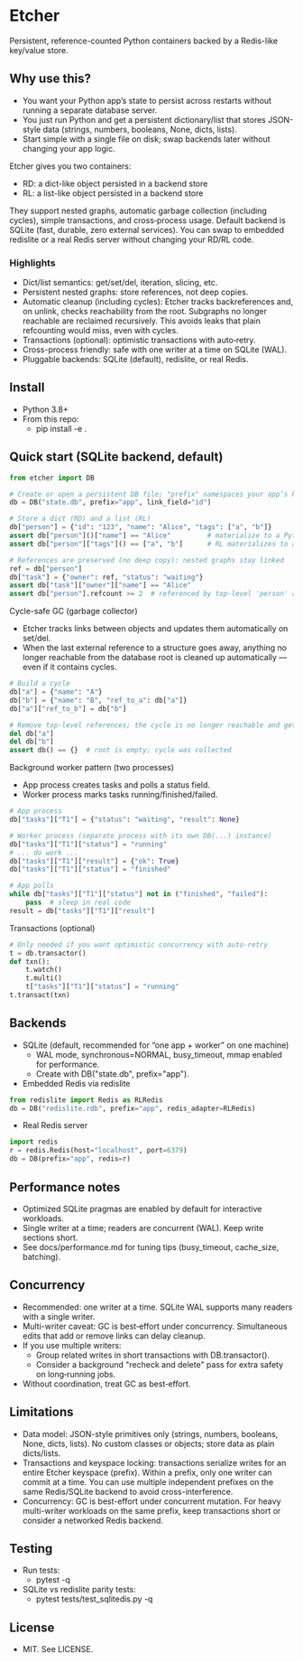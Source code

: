 # Etcher

Persistent, reference-counted Python containers backed by a Redis-like key/value store.

## Why use this?
- You want your Python app’s state to persist across restarts without running a separate database server.
- You just run Python and get a persistent dictionary/list that stores JSON-style data (strings, numbers, booleans, None, dicts, lists).
- Start simple with a single file on disk; swap backends later without changing your app logic.

Etcher gives you two containers:
- RD: a dict-like object persisted in a backend store
- RL: a list-like object persisted in a backend store

They support nested graphs, automatic garbage collection (including cycles), simple transactions, and cross‑process usage. Default backend is SQLite (fast, durable, zero external services). You can swap to embedded redislite or a real Redis server without changing your RD/RL code.

### Highlights
- Dict/list semantics: get/set/del, iteration, slicing, etc.
- Persistent nested graphs: store references, not deep copies.
- Automatic cleanup (including cycles): Etcher tracks backreferences and, on unlink, checks reachability from the root. Subgraphs no longer reachable are reclaimed recursively. This avoids leaks that plain refcounting would miss, even with cycles.
- Transactions (optional): optimistic transactions with auto‑retry.
- Cross-process friendly: safe with one writer at a time on SQLite (WAL).
- Pluggable backends: SQLite (default), redislite, or real Redis.

## Install
- Python 3.8+
- From this repo:
  - pip install -e .

## Quick start (SQLite backend, default)
```python
from etcher import DB

# Create or open a persistent DB file; "prefix" namespaces your app’s keys.
db = DB("state.db", prefix="app", link_field="id")

# Store a dict (RD) and a list (RL)
db["person"] = {"id": "123", "name": "Alice", "tags": ["a", "b"]}
assert db["person"]()["name"] == "Alice"         # materialize to a Python dict
assert db["person"]["tags"]() == ["a", "b"]      # RL materializes to a list

# References are preserved (no deep copy): nested graphs stay linked
ref = db["person"]
db["task"] = {"owner": ref, "status": "waiting"}
assert db["task"]["owner"]["name"] == "Alice"
assert db["person"].refcount >= 2  # referenced by top-level 'person' and inside 'task'
```

Cycle-safe GC (garbage collector)
- Etcher tracks links between objects and updates them automatically on set/del.
- When the last external reference to a structure goes away, anything no longer reachable from the database root is cleaned up automatically — even if it contains cycles.

```python
# Build a cycle
db["a"] = {"name": "A"}
db["b"] = {"name": "B", "ref_to_a": db["a"]}
db["a"]["ref_to_b"] = db["b"]

# Remove top-level references; the cycle is no longer reachable and gets collected
del db["a"]
del db["b"]
assert db() == {}  # root is empty; cycle was collected
```

Background worker pattern (two processes)
- App process creates tasks and polls a status field.
- Worker process marks tasks running/finished/failed.

```python
# App process
db["tasks"]["T1"] = {"status": "waiting", "result": None}

# Worker process (separate process with its own DB(...) instance)
db["tasks"]["T1"]["status"] = "running"
# ... do work ...
db["tasks"]["T1"]["result"] = {"ok": True}
db["tasks"]["T1"]["status"] = "finished"

# App polls
while db["tasks"]["T1"]["status"] not in ("finished", "failed"):
    pass  # sleep in real code
result = db["tasks"]["T1"]["result"]
```

Transactions (optional)
```python
# Only needed if you want optimistic concurrency with auto-retry
t = db.transactor()
def txn():
    t.watch()
    t.multi()
    t["tasks"]["T1"]["status"] = "running"
t.transact(txn)
```

## Backends
- SQLite (default, recommended for “one app + worker” on one machine)
  - WAL mode, synchronous=NORMAL, busy_timeout, mmap enabled for performance.
  - Create with DB("state.db", prefix="app").
- Embedded Redis via redislite
```python
from redislite import Redis as RLRedis
db = DB("redislite.rdb", prefix="app", redis_adapter=RLRedis)
```
- Real Redis server
```python
import redis
r = redis.Redis(host="localhost", port=6379)
db = DB(prefix="app", redis=r)
```

## Performance notes
- Optimized SQLite pragmas are enabled by default for interactive workloads.
- Single writer at a time; readers are concurrent (WAL). Keep write sections short.
- See docs/performance.md for tuning tips (busy_timeout, cache_size, batching).

## Concurrency
- Recommended: one writer at a time. SQLite WAL supports many readers with a single writer.
- Multi-writer caveat: GC is best‑effort under concurrency. Simultaneous edits that add or remove links can delay cleanup.
- If you use multiple writers:
  - Group related writes in short transactions with DB.transactor().
  - Consider a background "recheck and delete" pass for extra safety on long‑running jobs.
- Without coordination, treat GC as best‑effort.

## Limitations
- Data model: JSON-style primitives only (strings, numbers, booleans, None, dicts, lists). No custom classes or objects; store data as plain dicts/lists.
- Transactions and keyspace locking: transactions serialize writes for an entire Etcher keyspace (prefix). Within a prefix, only one writer can commit at a time. You can use multiple independent prefixes on the same Redis/SQLite backend to avoid cross-interference.
- Concurrency: GC is best-effort under concurrent mutation. For heavy multi-writer workloads on the same prefix, keep transactions short or consider a networked Redis backend.

## Testing
- Run tests:
  - pytest -q
- SQLite vs redislite parity tests:
  - pytest tests/test_sqlitedis.py -q

## License
- MIT. See LICENSE.
